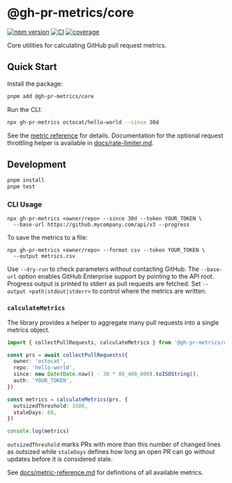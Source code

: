 # @gh-pr-metrics/core

[![npm version](https://img.shields.io/npm/v/@gh-pr-metrics/core)](https://www.npmjs.com/package/@gh-pr-metrics/core)
[![CI](https://github.com/owner/repo/actions/workflows/ci.yml/badge.svg)](https://github.com/owner/repo/actions/workflows/ci.yml)
[![coverage](https://img.shields.io/codecov/c/github/owner/repo)](https://codecov.io/gh/owner/repo)

Core utilities for calculating GitHub pull request metrics.

## Quick Start

Install the package:

```bash
pnpm add @gh-pr-metrics/core
```

Run the CLI:

```bash
npx gh-pr-metrics octocat/hello-world --since 30d
```

See the [metric reference](docs/metric-reference.md) for details.
Documentation for the optional request throttling helper is available in
[docs/rate-limiter.md](docs/rate-limiter.md).

## Development

```bash
pnpm install
pnpm test
```

### CLI Usage

```
npx gh-pr-metrics <owner/repo> --since 30d --token YOUR_TOKEN \
  --base-url https://github.mycompany.com/api/v3 --progress
```

To save the metrics to a file:

```
npx gh-pr-metrics <owner/repo> --format csv --token YOUR_TOKEN \
  --output metrics.csv
```

Use `--dry-run` to check parameters without contacting GitHub. The `--base-url`
option enables GitHub Enterprise support by pointing to the API root.
Progress output is printed to stderr as pull requests are fetched.
Set `--output <path|stdout|stderr>` to control where the metrics are written.

### `calculateMetrics`

The library provides a helper to aggregate many pull requests into a single
metrics object.

```ts
import { collectPullRequests, calculateMetrics } from '@gh-pr-metrics/core'

const prs = await collectPullRequests({
  owner: 'octocat',
  repo: 'hello-world',
  since: new Date(Date.now() - 30 * 86_400_000).toISOString(),
  auth: 'YOUR_TOKEN',
})

const metrics = calculateMetrics(prs, {
  outsizedThreshold: 1500,
  staleDays: 60,
})

console.log(metrics)
```

`outsizedThreshold` marks PRs with more than this number of changed lines as
outsized while `staleDays` defines how long an open PR can go without updates
before it is considered stale.

See [docs/metric-reference.md](docs/metric-reference.md) for definitions of all
available metrics.
